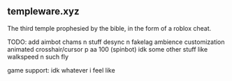 ## templeware.xyz

The third temple prophesied by the bible, in the form of a roblox cheat.

TODO:
add aimbot
chams n stuff
desync n fakelag
ambience customization
animated crosshair/cursor
p aa 100 (spinbot)
idk some other stuff like walkspeed n such
fly

game support:
 idk whatever i feel like
